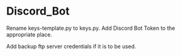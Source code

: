 # Discord_Bot

Rename keys-template.py to keys.py.
Add Discord Bot Token to the appropriate place.

Add backup ftp server credentials if it is to be used.



